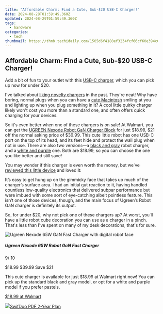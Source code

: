 ```yaml
---
title: "Affordable Charm: Find a Cute, Sub-$20 USB-C Charger!"
date: 2024-08-28T01:59:49.360Z
updated: 2024-08-29T01:59:49.360Z
tags:
  - hardware
categories:
  - tech
thumbnail: https://thmb.techidaily.com/1505d6f4180ef3234fcf66cf60e394c6b774b52749b9718fd3308deebd93e5f0.jpg
---
```


## Affordable Charm: Find a Cute, Sub-$20 USB-C Charger!

Add a bit of fun to your outlet with this [USB-C charger](https://some-techniques.techidaily.com/freedom-in-viewing-is-vlc-more-powerful-than-mpc-for-2024/), which you can pick up now for under $20.

 I've talked about [liking novelty chargers](https://desktop-recording.techidaily.com/updated-revolutionize-recording-the-ultimate-guide-to-minecraft-screenshots-on-mac-for-2024/) in the past. They're neat! Why have boring, normal plugs when you can have a [cute Macintosh](https://drop.com/buy/retro-pc-gan-fast-charger) smiling at you and lighting up when you plug something in it? A cool little quirky charger likely won't cost you more than a standard one, and often offers quick charging for your devices.

 So it's even better when one of these chargers is on sale! At Walmart, you can get the [UGREEN Nexode Robot GaN Charger Block](https://redirect.viglink.com/?key=e7eab128eb8d1c53e14db14f4c632447&cuid=UUhtgUeUpU2005072&u=https%3A%2F%2Fwww.walmart.com%2Fip%2Fseort%2F5085800962) for just $18.99, $21 off the normal asking price of $39.99\. This cute little robot has one USB-C port on the top of its head, and its feet hide and protect the wall plug when not in use. There are also two versions—a [black and gray](https://redirect.viglink.com/?key=e7eab128eb8d1c53e14db14f4c632447&cuid=UUhtgUeUpU2005072&u=https%3A%2F%2Fwww.walmart.com%2Fip%2Fseort%2F5085800962) robot charger, and a [white and purple](https://redirect.viglink.com/?key=e7eab128eb8d1c53e14db14f4c632447&cuid=UUhtgUeUpU2005072&u=https%3A%2F%2Fwww.walmart.com%2Fip%2Fseort%2F5087016170) one. Both are $18.99, so you can choose the one you like better and still save!

 You may wonder if this charger is even worth the money, but we've [reviewed this little device](https://youtube-clips.techidaily.com/tech-savvy-tips-for-downloading-youtube-playlists-fast/) and loved it:

 It’s easy to get hung up on the gimmicky face that takes up much of the charger’s surface area. I had an initial gut reaction to it, having handled countless low-quality electronics that delivered subpar performance but were imbued with some sort of eye-catching albeit pointless feature. This isn’t one of those devices, though, and the main focus of Ugreen’s Robot GaN charger is definitely its output.

 So, for under $20, why not pick one of these chargers up? At worst, you'll have a little robot cube decoration you can use as a charger in a pinch. That's less than I've spent on many of my desk decorations, that's for sure.

![Ugreen Nexode 65W GaN Fast Charger with digital robot face](https://static1.howtogeekimages.com/wordpress/wp-content/uploads/2023/09/ugreen-nexode-65w-gan-charger.png) 

#####  Ugreen Nexode 65W Robot GaN Fast Charger

9/ 10 

$18.99 $39.99 Save $21 

This cute charger is available for just $18.99 at Walmart right now! You can pick up the standard black and gray model, or opt for a white and purple model if you prefer pastels.

[$18.99 at Walmart](https://redirect.viglink.com/?key=e7eab128eb8d1c53e14db14f4c632447&cuid=UUhtgUeUpU2005072&u=https%3A%2F%2Fwww.walmart.com%2Fip%2Fseort%2F5087016170)

<ins class="adsbygoogle"
     style="display:block"
     data-ad-format="autorelaxed"
     data-ad-client="ca-pub-7571918770474297"
     data-ad-slot="1223367746"></ins>



<ins class="adsbygoogle"
     style="display:block"
     data-ad-client="ca-pub-7571918770474297"
     data-ad-slot="8358498916"
     data-ad-format="auto"
     data-full-width-responsive="true"></ins>



<!-- affiliate ads begin -->
<a href="https://purchase.swifdoo.com/order/checkout.php?PRODS=40002580&QTY=1&AFFILIATE=108875&CART=1"><img src="https://secure.avangate.com/images/merchant/8b932759a5a04ddb34bf79e3f9072e4b/products/3_Product%20box%20white-1024x1024.png" border="0">SwifDoo PDF 2-Year Plan</a>
<!-- affiliate ads end -->